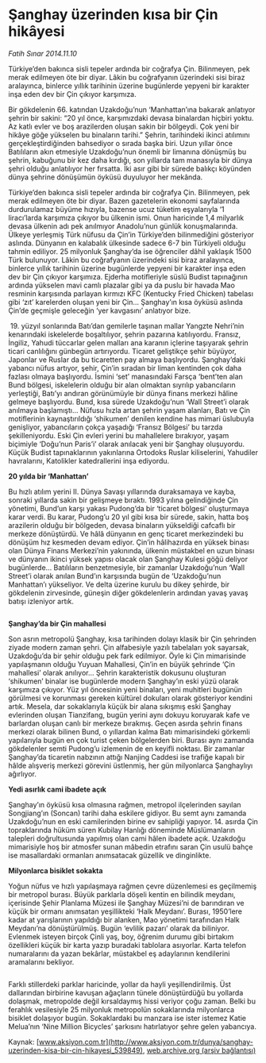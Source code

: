 # Şanghay üzerinden kısa bir Çin hikâyesi

*Fatih Sınar 2014.11.10*

<div class="pNewsDetailMainContent" itemprop="articleBody">
 <div id="newsSpot">
  Türkiye’den bakınca sisli tepeler ardında bir coğrafya Çin. Bilinmeyen, pek merak edilmeyen öte bir diyar. Lâkin bu coğrafyanın üzerindeki sisi biraz aralayınca, binlerce yıllık tarihinin üzerine bugünlerde yepyeni bir karakter inşa eden dev bir Çin çıkıyor karşımıza.
 </div>
 <div id="newsText">
  <p>
   Bir gökdelenin 66. katından Uzakdoğu’nun ‘Manhattan’ına bakarak anlatıyor şehrin bir sakini: “20 yıl önce, karşımızdaki devasa binalardan hiçbiri yoktu. Az katlı evler ve boş arazilerden oluşan sakin bir bölgeydi. Çok yeni bir hikâye göğe yükselen bu binaların tarihi.” Şehrin, tarihindeki ikinci atılımını gerçekleştirdiğinden bahsediyor o sırada başka biri. Uzun yıllar önce Batılıların akın etmesiyle Uzakdoğu’nun önemli bir limanına dönüşmüş bu şehrin, kabuğunu bir kez daha kırdığı, son yıllarda tam manasıyla bir dünya şehri olduğu anlatılıyor her fırsatta. İki asır gibi bir sürede balıkçı köyünden dünya şehrine dönüşümün öyküsü duyuluyor her mekânda.
  </p>
  <p>
   Türkiye’den bakınca sisli tepeler ardında bir coğrafya Çin. Bilinmeyen, pek merak edilmeyen öte bir diyar. Bazen gazetelerin ekonomi sayfalarında durdurulamaz büyüme hızıyla, bazense ucuz tüketim eşyalarıyla ‘1 liracı’larda karşımıza çıkıyor bu ülkenin ismi. Onun haricinde 1,4 milyarlık devasa ülkenin adı pek anılmıyor Anadolu’nun günlük konuşmalarında. Ülkeye yerleşmiş Türk nüfusu da Çin’in Türkiye’den bilinmediğini gösteriyor aslında. Dünyanın en kalabalık ülkesinde sadece 6-7 bin Türkiyeli olduğu tahmin ediliyor. 25 milyonluk Şanghay’da ise öğrenciler dâhil yaklaşık 1500 Türk bulunuyor. Lâkin bu coğrafyanın üzerindeki sisi biraz aralayınca, binlerce yıllık tarihinin üzerine bugünlerde yepyeni bir karakter inşa eden dev bir Çin çıkıyor karşımıza. Ejderha motifleriyle süslü Budist tapınağının ardında yükselen mavi camlı plazalar gibi ya da puslu bir havada Mao resminin karşısında parlayan kırmızı KFC (Kentucky Fried Chicken) tabelası gibi ‘zıt’ karelerden oluşan yeni bir Çin… Şanghay’ın kısa öyküsü aslında Çin’de geçmişle geleceğin ‘yer kavgasını’ anlatıyor bize.
  </p>
  <p>
   <img alt="" src="http://web.archive.org/web/20150824084723im_/http://medya.aksiyon.com.tr/aksiyon/2014/11/10/sangay-uzerinden1.jpg"/>
   19. yüzyıl sonlarında Batı’dan gemilerle taşınan mallar Yangzte Nehri’nin kenarındaki iskelelerde boşaltılıyor, şehrin pazarına katılıyordu. Fransız, İngiliz, Yahudi tüccarlar gelen malları ana karanın içlerine taşıyarak şehrin ticari canlılığını günbegün artırıyordu. Ticaret geliştikçe şehir büyüyor, Japonlar ve Ruslar da bu ticaretten pay almaya başlıyordu. Şanghay’daki yabancı nüfus artıyor, şehir, Çin’in sıradan bir liman kentinden çok daha fazlası olmaya başlıyordu. İsmini ‘set’ manasındaki Farsça ‘bent’ten alan Bund bölgesi, iskelelerin olduğu bir alan olmaktan sıyrılıp yabancıların yerleştiği, Batı’yı andıran görünümüyle bir dünya finans merkezi hâline gelmeye başlıyordu. Bund, kısa sürede Uzakdoğu’nun ‘Wall Street’i olarak anılmaya başlamıştı... Nüfusu hızla artan şehrin yaşam alanları, Batı ve Çin motiflerinin kaynaştırıldığı ‘shikumen’ denilen kendine has mimari üslubuyla genişliyor, yabancıların çokça yaşadığı ‘Fransız Bölgesi’ bu tarzda şekilleniyordu. Eski Çin evleri yerini bu mahallelere bırakıyor, yaşam biçimiyle ‘Doğu’nun Paris’i’ olarak anılacak yeni bir Şanghay oluşuyordu. Küçük Budist tapınaklarının yakınlarına Ortodoks Ruslar kiliselerini, Yahudiler havralarını, Katolikler katedrallerini inşa ediyordu.
  </p>
  <p>
   <strong>
    20 yılda bir ‘Manhattan’
   </strong>
  </p>
  <p>
   Bu hızlı atılım yerini II. Dünya Savaşı yıllarında duraksamaya ve kayba, sonraki yıllarda sakin bir gelişmeye bıraktı. 1993 yılına gelindiğinde Çin yönetimi, Bund’un karşı yakası Pudong’da bir ‘ticaret bölgesi’ oluşturmaya karar verdi. Bu karar, Pudong’u 20 yıl gibi kısa bir sürede, sakin, hatta boş arazilerin olduğu bir bölgeden, devasa binaların yükseldiği cafcaflı bir merkeze dönüştürdü. Ve hâlâ dünyanın en genç ticaret merkezindeki bu dönüşüm hız kesmeden devam ediyor. Çin’in hâlihazırda en yüksek binası olan Dünya Finans Merkezi’nin yakınında, ülkenin müstakbel en uzun binası ve dünyanın ikinci yüksek yapısı olacak olan Şanghay Kulesi göğü deliyor bugünlerde... Batılıların benzetmesiyle, bir zamanlar Uzakdoğu’nun ‘Wall Street’i olarak anılan Bund’ın karşısında bugün de ‘Uzakdoğu’nun Manhattan’ı yükseliyor. Ve delta üzerine kurulu bu dikey şehirde, bir gökdelenin zirvesinde, güneşin diğer gökdelenlerin ardından yavaş yavaş batışı izleniyor artık.
  </p>
  <p>
   <img alt="" src="http://web.archive.org/web/20150824084723im_/http://medya.aksiyon.com.tr/aksiyon/2014/11/10/sangay-uzerinden2.jpg"/>
  </p>
  <p>
   <strong>
    Şanghay’da bir Çin mahallesi
   </strong>
  </p>
  <p>
   Son asrın metropolü Şanghay, kısa tarihinden dolayı klasik bir Çin şehrinden ziyade modern zaman şehri. Çin alfabesiyle yazılı tabelaları yok sayarsak, Uzakdoğu’da bir şehir olduğu pek fark edilmiyor. Öyle ki Çin mimarisinde yapılaşmanın olduğu Yuyuan Mahallesi, Çin’in en büyük şehrinde ‘Çin mahallesi’ olarak anılıyor... Şehrin karakteristik dokusunu oluşturan ‘shikumen’ binalar ise bugünlerde modern Şanghay’ın eski yüzü olarak karşımıza çıkıyor. Yüz yıl öncesinin yeni binaları, yeni muhitleri bugünün görülmesi ve korunması gereken kültürel dokuları olarak gösteriyor kendini artık. Mesela, dar sokaklarıyla küçük bir alana sıkışmış eski Şanghay evlerinden oluşan Tianzifang, bugün yerini aynı dokuyu koruyarak kafe ve barlardan oluşan canlı bir merkeze bırakmış. Geçen asırda şehrin finans merkezi olarak bilinen Bund, o yıllardan kalma Batı mimarisindeki görkemli yapılarıyla bugün en çok turist çeken bölgelerden biri. Burası aynı zamanda gökdelenler semti Pudong’u izlemenin de en keyifli noktası. Bir zamanlar Şanghay’da ticaretin nabzının attığı Nanjing Caddesi ise trafiğe kapalı bir hâlde alışveriş merkezi görevini üstlenmiş, her gün milyonlarca Şanghaylıyı ağırlıyor.
  </p>
  <p>
   <strong>
    Yedi asırlık cami ibadete açık
   </strong>
  </p>
  <p>
   Şanghay’ın öyküsü kısa olmasına rağmen, metropol ilçelerinden sayılan Songjiang’ın (Soncan) tarihi daha eskilere gidiyor. Bu semt aynı zamanda Uzakdoğu’nun en eski camilerinden birine ev sahipliği yapıyor. 14. asırda Çin topraklarında hüküm süren Kubilay Hanlığı döneminde Müslümanların talepleri doğrultusunda yapılmış olan cami hâlen ibadete açık. Uzakdoğu mimarisiyle hoş bir atmosfer sunan mâbedin etrafını saran Çin usulü bahçe ise masallardaki ormanları anımsatacak güzellik ve dinginlikte.
  </p>
  <p>
   <strong>
    Milyonlarca bisiklet sokakta
   </strong>
  </p>
  <p>
   Yoğun nüfus ve hızlı yapılaşmaya rağmen çevre düzenlemesi es geçilmemiş bir metropol burası. Büyük parklarla döşeli kentin en bilindik meydanı, içerisinde Şehir Planlama Müzesi ile Şanghay Müzesi’ni de barındıran ve küçük bir ormanı anımsatan yeşillikteki ‘Halk Meydanı’. Burası, 1950’lere kadar at yarışlarının yapıldığı bir alanken, Mao yönetimi tarafından Halk Meydanı’na dönüştürülmüş. Bugün ‘evlilik pazarı’ olarak da biliniyor. Evlenmek isteyen birçok Çinli yaş, boy, öğrenim durumu gibi birtakım özellikleri küçük bir karta yazıp buradaki tablolara asıyorlar. Karta telefon numaralarını da yazan bekârlar, müstakbel eş adaylarının kendilerini aramalarını bekliyor.
  </p>
  <p>
   <img alt="" src="http://web.archive.org/web/20150824084723im_/http://medya.aksiyon.com.tr/aksiyon/2014/11/10/sangay-uzerinden3.jpg"/>
  </p>
  <p>
   Farklı stillerdeki parklar haricinde, yollar da hayli yeşillendirilmiş. Üst dallarından birbirine kavuşan ağaçların tünele dönüştürdüğü bu yollarda dolaşmak, metropolde değil kırsaldaymış hissi veriyor çoğu zaman. Belki bu ferahlık vesilesiyle 25 milyonluk metropolün sokaklarında milyonlarca bisiklet dolaşıyor bugün. Sokaklardaki bu manzara ise ister istemez Katie Melua’nın ‘Nine Million Bicycles’ şarkısını hatırlatıyor şehre gelen yabancıya.
  </p>
 </div>
</div>


Kaynak: [www.aksiyon.com.tr](http://www.aksiyon.com.tr/dunya/sanghay-uzerinden-kisa-bir-cin-hikayesi_539849), [web.archive.org (arşiv bağlantısı)](http://web.archive.org/web/20150824084723/http://www.aksiyon.com.tr/dunya/sanghay-uzerinden-kisa-bir-cin-hikayesi_539849)
